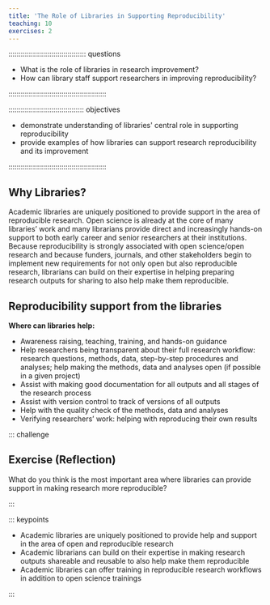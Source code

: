 ```yaml
---
title: 'The Role of Libraries in Supporting Reproducibility'
teaching: 10
exercises: 2
---
```


:::::::::::::::::::::::::::::::::::::: questions 

- What is the role of libraries in research improvement?
- How can library staff support researchers in improving reproducibility?


::::::::::::::::::::::::::::::::::::::::::::::::

::::::::::::::::::::::::::::::::::::: objectives

- demonstrate understanding of libraries' central role in supporting reproducibility
- provide examples of how libraries can support research reproducibility and its improvement


::::::::::::::::::::::::::::::::::::::::::::::::

## Why Libraries?

Academic libraries are uniquely positioned to provide support in the area of reproducible research. Open science is already at the core of many libraries’ work and many librarians provide direct and increasingly hands-on support to both early career and senior researchers at their institutions. Because reproducibility is strongly associated with open science/open research and because funders, journals, and other stakeholders begin to implement new requirements for not only open but also reproducible research, librarians can build on their expertise in helping preparing research outputs for sharing to also help make them reproducible.

## Reproducibility support from the libraries

**Where can libraries help:**

- Awareness raising, teaching, training, and hands-on guidance
- Help researchers being transparent about their full research workflow: research questions, methods, data, step-by-step procedures and analyses; help making the methods, data and analyses open (if possible in a given project)
- Assist with making good documentation for all outputs and all stages of the research process
- Assist with version control to track of versions of all outputs 
- Help with the quality check of the methods, data and analyses
- Verifying researchers’ work: helping with reproducing their own results 


::: challenge 

## Exercise (Reflection)

What do you think is the most important area where libraries can provide support in making research more reproducible?

:::

::: keypoints

- Academic libraries are uniquely positioned to provide help and support in the area of open and reproducible research
- Academic librarians can build on their expertise in making research outputs shareable and reusable to also help make them reproducible 
- Academic libraries can offer training in reproducible research workflows in addition to open science trainings 


:::








